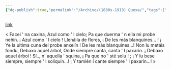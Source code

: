 ```yaml
---
{"dg-publish":true,"permalink":"/Archivo/(1880s-1913) Quexa/","tags":["#Siglo_19","central","Ricardo_García_Rendueles_y_González","escrito","Gijón","poema"]}
---
```


[link](https://asturies.com/cavedaynava/quexa.txt)

< Facei ' na caxina, 
Azul como ' l cielo;
Pa que duerma ' n ella mi probe neñín. 
¡ Azul como ' l cielo !
Llenáila de flores, 
¡ De les más blanquines... !
¡ Ye la ultima cuna del probe anxelín ! 
De les más blanquines...!
Non lu metáis fondu, 
Debaxo aquel árbol, 
Onde siempre canta, canta ' l paxarin. 
¡ Debaxo aquel árbol !
Sí.., n' aquella ' squina, 
¡ Pa que no ' sté solu ! ;
¡ Y lu bese siempre, siempre ' l soliquín...!
¡ Y tamién í cante siempre ' l paxarín...! »